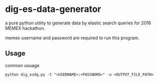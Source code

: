 # dig-es-data-generator

a pure python utility to generate data by elastic search queries for 2016 MEMEX hackathon.

memex username and password are required to run this program.

## Usage

common usuage

    python dig_esdg.py -t "<USERNAME>:<PASSWORD>" -o <OUTPUT_FILE_PATH>
